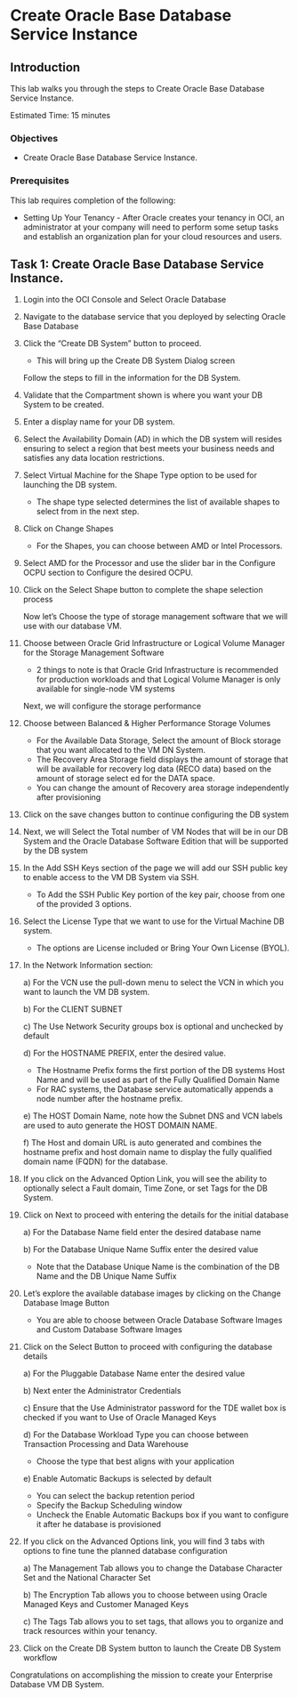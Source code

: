 # Create Oracle Base Database Service Instance


## Introduction

This lab walks you through the steps to Create Oracle Base Database Service Instance.

Estimated Time: 15 minutes




### Objectives

-   Create Oracle Base Database Service Instance.

### Prerequisites

This lab requires completion of the following:

* Setting Up Your Tenancy - After Oracle creates your tenancy in OCI, an administrator at your company will need to perform some setup tasks and establish an organization plan for your cloud resources and users.




## Task 1: Create Oracle Base Database Service Instance.

1.  Login into the OCI Console and Select Oracle Database

2.	Navigate to the database service that you deployed by selecting Oracle Base Database

3.	Click the “Create DB System” button to proceed.
    * This will bring up the Create DB System Dialog screen

    Follow the steps to fill in the information for the DB System.

4.	Validate that the Compartment shown is where you want your DB System to be created.

5.	Enter a display name for your DB system.

6.	Select the Availability Domain (AD) in which the DB system will resides ensuring to select a region that best meets your business needs and    
    satisfies any data location restrictions.

7.	Select Virtual Machine for the Shape Type option to be used for launching the DB system.
    * The shape type selected determines the list of available shapes to select from in the next step.

8.	Click on Change Shapes
    * For the Shapes, you can choose between AMD or Intel Processors.

9.	Select AMD for the Processor and use the slider bar in the Configure OCPU section to Configure the desired OCPU.  

10.	Click on the Select Shape button to complete the shape selection process

    Now let’s Choose the type of storage management software that we will use with our database VM.

11.	Choose between Oracle Grid Infrastructure or Logical Volume Manager for the Storage Management Software

    * 2 things to note is that Oracle Grid Infrastructure is recommended for production workloads and that Logical Volume Manager is only available for single-node VM systems

    Next, we will configure the storage performance

12.	Choose between Balanced & Higher Performance Storage Volumes

    * For the Available Data Storage, Select the amount of Block storage that you want allocated to the VM DN System.
    * The Recovery Area Storage field displays the amount of storage that will be available for recovery log data (RECO data) based on the amount of storage select ed for the DATA space.
    * You can change the amount of Recovery area storage independently after provisioning

13.	Click on the save changes button to continue configuring the DB system

14.	Next, we will Select the Total number of VM Nodes that will be in our DB System and the Oracle Database Software Edition that will be supported by the DB system

15.	In the Add SSH Keys section of the page we will add our SSH public key to enable access to the VM DB System via SSH.

    * To Add the SSH Public Key portion of the key pair, choose from one of the provided 3 options.

16.	Select the License Type that we want to use for the Virtual Machine DB system.

    * The options are License included or Bring Your Own License (BYOL).

17.	In the Network Information section:

    a)	For the VCN use the pull-down menu to select the VCN in which you want to launch the VM DB system.

    b)	For the CLIENT SUBNET

    c)	The Use Network Security groups box is optional and unchecked by default

    d)	For the HOSTNAME PREFIX, enter the desired value.

    * The Hostname Prefix forms the first portion of the DB systems Host Name and will be used as part of the Fully Qualified Domain Name
    * For RAC systems, the Database service automatically appends a node number after the hostname prefix.

    e)	The HOST Domain Name, note how the Subnet DNS and VCN labels are used to auto generate the HOST DOMAIN NAME.

    f)	The Host and domain URL is auto generated and combines the hostname prefix and host domain name to display the fully qualified domain name (FQDN) for the database.

18.	If you click on the Advanced Option Link, you will see the ability to optionally select a Fault domain, Time Zone, or set Tags for the DB System.

19.	Click on Next to proceed with entering the details for the initial database

    a)	For the Database Name field enter the desired database name  

    b)	For the Database Unique Name Suffix enter the desired value


    * Note that the Database Unique Name is the combination of the DB Name and the DB Unique Name Suffix

20.	Let’s explore the available database images by clicking on the Change Database Image Button

    * You are able to choose between Oracle Database Software Images and Custom Database Software Images

21.	Click on the Select Button to proceed with configuring the database details

    a) For the Pluggable Database Name enter the desired value

    b) Next enter the Administrator Credentials

    c) Ensure that the Use Administrator password for the TDE wallet box is checked if you want to Use of Oracle Managed Keys

    d) For the Database Workload Type you can choose between Transaction Processing and Data Warehouse

      * Choose the type that best aligns with your application

    e) Enable Automatic  Backups is selected by default
      *	You can select the backup retention period
      *	Specify the Backup Scheduling window
      *	Uncheck the Enable Automatic Backups box if you want to configure it after he database is provisioned

22.	If you click on the Advanced Options link, you will find 3 tabs with options to fine tune the planned database configuration

    a)	The Management Tab allows you to change the Database Character Set and the National Character Set

    b)	The Encryption Tab allows you to choose between using Oracle Managed Keys and Customer Managed Keys

    c)	The Tags Tab allows you to set tags, that allows you to organize and track resources within your tenancy.

23.	Click on the Create DB System button to launch the Create DB System workflow

Congratulations on accomplishing the mission to create your Enterprise Database VM DB System.
